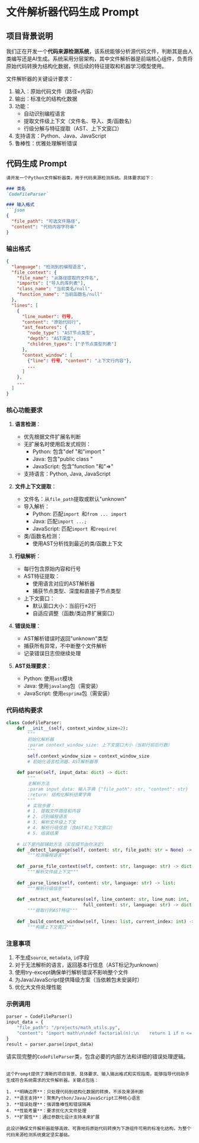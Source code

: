 # 文件解析器代码生成 Prompt

## 项目背景说明
我们正在开发一个**代码来源检测系统**，该系统能够分析源代码文件，判断其是由人类编写还是AI生成。系统采用分层架构，其中文件解析器是前端核心组件，负责将原始代码转换为结构化数据，供后续的特征提取和机器学习模型使用。

文件解析器的关键设计要求：
1. 输入：原始代码文件（路径+内容）
2. 输出：标准化的结构化数据
3. 功能：
   - 自动识别编程语言
   - 提取文件级上下文（文件名、导入、类/函数名）
   - 行级分解与特征提取（AST、上下文窗口）
4. 支持语言：Python、Java、JavaScript
5. 鲁棒性：优雅处理解析错误

## 代码生成 Prompt

```markdown
请开发一个Python文件解析器类，用于代码来源检测系统。具体要求如下：

### 类名
`CodeFileParser`

### 输入格式
```json
{
  "file_path": "可选文件路径",
  "content": "代码内容字符串"
}
```

### 输出格式
```json
{
  "language": "检测到的编程语言",
  "file_context": {
    "file_name": "从路径提取的文件名",
    "imports": ["导入的库列表"],
    "class_name": "当前类名/null",
    "function_name": "当前函数名/null"
  },
  "lines": [
    {
      "line_number": 行号,
      "content": "原始代码行",
      "ast_features": {
        "node_type": "AST节点类型",
        "depth": "AST深度",
        "children_types": ["子节点类型列表"]
      },
      "context_window": [
        {"line": 行号, "content": "上下文行内容"},
        ...
      ]
    },
    ...
  ]
}
```

### 核心功能要求
1. **语言检测**：
   - 优先根据文件扩展名判断
   - 无扩展名时使用启发式规则：
     - Python: 包含"def "和"import "
     - Java: 包含"public class "
     - JavaScript: 包含"function "和"=>"
   - 支持语言：Python, Java, JavaScript

2. **文件上下文提取**：
   - 文件名：从`file_path`提取或默认"unknown"
   - 导入解析：
     - Python: 匹配`import `和`from ... import`
     - Java: 匹配`import ...;`
     - JavaScript: 匹配`import `和`require(`
   - 类/函数名检测：
     - 使用AST分析找到最近的类/函数上下文

3. **行级解析**：
   - 每行包含原始内容和行号
   - AST特征提取：
     - 使用语言对应的AST解析器
     - 捕获节点类型、深度和直接子节点类型
   - 上下文窗口：
     - 默认窗口大小：当前行±2行
     - 自适应调整（函数/类边界扩展窗口）

4. **错误处理**：
   - AST解析错误时返回"unknown"类型
   - 捕获所有异常，不中断整个文件解析
   - 记录错误日志但继续处理

5. **AST处理要求**：
   - Python: 使用`ast`模块
   - Java: 使用`javalang`包（需安装）
   - JavaScript: 使用`esprima`包（需安装）

### 代码结构要求
```python
class CodeFileParser:
    def __init__(self, context_window_size=2):
        """
        初始化解析器
        :param context_window_size: 上下文窗口大小（当前行前后行数）
        """
        self.context_window_size = context_window_size
        # 初始化语言检测器、AST解析器等
    
    def parse(self, input_data: dict) -> dict:
        """
        主解析方法
        :param input_data: 输入字典 {"file_path": str, "content": str}
        :return: 结构化解析结果字典
        """
        # 实现步骤：
        # 1. 提取文件路径和内容
        # 2. 识别编程语言
        # 3. 解析文件级上下文
        # 4. 解析行级信息（含AST和上下文窗口）
        # 5. 组装结果
        
    # 以下是内部辅助方法（实现细节由你决定）
    def _detect_language(self, content: str, file_path: str = None) -> str:
        """检测编程语言"""
    
    def _parse_file_context(self, content: str, language: str) -> dict:
        """解析文件级上下文"""
    
    def _parse_lines(self, content: str, language: str) -> list:
        """解析行级信息"""
    
    def _extract_ast_features(self, line_content: str, line_num: int, 
                             full_content: str, language: str) -> dict:
        """提取行的AST特征"""
    
    def _build_context_window(self, lines: list, current_index: int) -> list:
        """构建上下文窗口"""
```

### 注意事项
1. 不生成`source`, `metadata`, `id`字段
2. 对于无法解析的语言，返回基本行信息（AST标记为unknown）
3. 使用try-except确保单行解析错误不影响整个文件
4. 为Java/JavaScript提供降级方案（当依赖包未安装时）
5. 优化大文件处理性能

### 示例调用
```python
parser = CodeFileParser()
input_data = {
    "file_path": "/projects/math_utils.py",
    "content": "import math\n\ndef factorial(n):\n    return 1 if n <= 1 else n * factorial(n-1)"
}
result = parser.parse(input_data)
```

请实现完整的`CodeFileParser`类，包含必要的内部方法和详细的错误处理逻辑。
```

这个Prompt提供了清晰的项目背景、具体要求、输入输出格式和实现指南，能够指导代码助手生成符合系统需求的文件解析器。关键点包括：

1. **明确边界**：只处理代码到结构化数据的转换，不涉及来源判断
2. **语言支持**：聚焦Python/Java/JavaScript三种核心语言
3. **错误处理**：强调鲁棒性和错误隔离
4. **性能考量**：要求优化大文件处理
5. **扩展性**：通过参数化设计支持未来扩展

此设计确保文件解析器能够高效、可靠地将原始代码转换为下游组件可用的标准化结构，为整个代码来源检测系统奠定坚实基础。